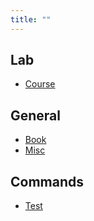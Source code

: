 ```yaml
---
title: ""
---
```


## Lab

- [Course](/pkb/lab/Course/index)

## General

- [Book](/pkb/general/book/index)
- [Misc](/pkb/general/misc/index)

## Commands

- [Test](/pkb/commands/test/index)
